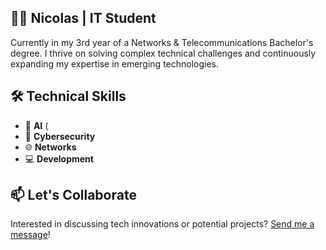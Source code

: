 ## 👨‍💻 Nicolas | IT Student  

Currently in my 3rd year of a Networks & Telecommunications Bachelor's degree. I thrive on solving complex technical challenges and continuously expanding my expertise in emerging technologies.  

## 🛠️ Technical Skills  
- 🤖 **AI** (
- 🔐 **Cybersecurity** 
- 🌐 **Networks**  
- 💻 **Development** 

## 📫 Let's Collaborate  
Interested in discussing tech innovations or potential projects? [Send me a message](https://nico-rab.tech/#contact)!
